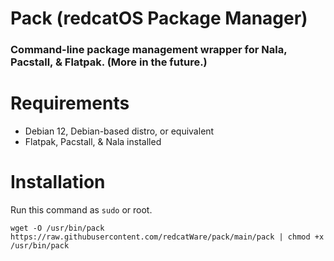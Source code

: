 # Pack (redcatOS Package Manager)
### Command-line package management wrapper for Nala, Pacstall, & Flatpak. (More in the future.)


# Requirements
- Debian 12, Debian-based distro, or equivalent
- Flatpak, Pacstall, & Nala installed

# Installation
Run this command as `sudo` or root.

```
wget -O /usr/bin/pack https://raw.githubusercontent.com/redcatWare/pack/main/pack | chmod +x /usr/bin/pack
```
